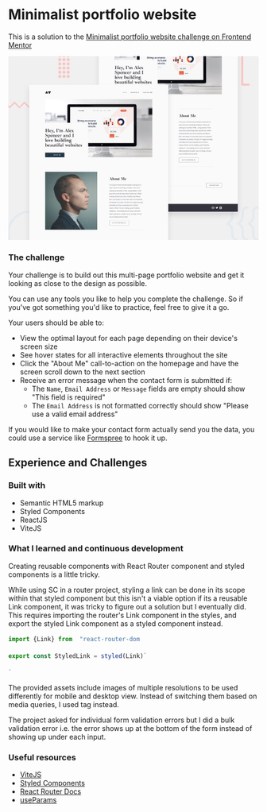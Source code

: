 # Minimalist portfolio website

This is a solution to the [Minimalist portfolio website challenge on Frontend Mentor](https://www.frontendmentor.io/challenges/minimalist-portfolio-website-LMy-ZRyiE)

![Design preview for the Minimalist portfolio website coding challenge](./design/preview.jpg)


### The challenge

Your challenge is to build out this multi-page portfolio website and get it looking as close to the design as possible.

You can use any tools you like to help you complete the challenge. So if you've got something you'd like to practice, feel free to give it a go.

Your users should be able to:

- View the optimal layout for each page depending on their device's screen size
- See hover states for all interactive elements throughout the site
- Click the "About Me" call-to-action on the homepage and have the screen scroll down to the next section
- Receive an error message when the contact form is submitted if:
  - The `Name`, `Email Address` or `Message` fields are empty should show "This field is required"
  - The `Email Address` is not formatted correctly should show "Please use a valid email address"

If you would like to make your contact form actually send you the data, you could use a service like [Formspree](https://formspree.io/) to hook it up.


## Experience and Challenges

### Built with

- Semantic HTML5 markup
- Styled Components
- ReactJS
- ViteJS

### What I learned and continuous development

Creating reusable components with React Router component and   styled components is a little tricky. 

While using SC in a router project, styling a link can be done in its scope within that styled component but this isn't a viable option if its a reusable Link component, it was tricky to figure out a solution but I eventually did. 
This requires importing the router's Link component in the  styles, and export the styled Link component as a styled component instead.

```js
import {Link} from  "react-router-dom

export const StyledLink = styled(Link)`

`
```

The provided assets include images of multiple resolutions to be used differently for mobile and desktop view. Instead of switching them based on media queries, I used [<picture>](https://developer.mozilla.org/en-US/docs/Web/HTML/Element/picture) tag instead.

The project asked for individual form validation errors but I did a bulk validation error i.e. the error  shows up at the bottom of the form instead of showing up under each input.


### Useful resources

- [ViteJS](https://vitejs.dev)
- [Styled Components](https://styled-components.com/)
- [React Router Docs](https://reactrouterdotcom.fly.dev/docs/en/v6/getting-started/overview)
- [useParams](https://reactrouterdotcom.fly.dev/docs/en/v6/hooks/use-params)